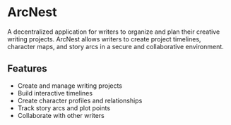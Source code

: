 # ArcNest
A decentralized application for writers to organize and plan their creative writing projects. ArcNest allows writers to create project timelines, character maps, and story arcs in a secure and collaborative environment.

## Features
- Create and manage writing projects
- Build interactive timelines
- Create character profiles and relationships
- Track story arcs and plot points
- Collaborate with other writers
